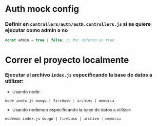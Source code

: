 # Auth mock config

### Definir en `controllers/auth/auth.controllers.js` si se quiere ejecutar como admin o no

```js
const admin = true | false; // Por defecto es true
```

# Correr el proyecto localmente

### Ejecutar el archivo `index.js` especificando la base de datos a utilizar:

-   Usando node:

```
node index.js mongo | firebase | archivo | memoria
```

-   Usando nodemon especificando la base de datos a utilizar:

```
nodemon index.js mongo | firebase | archivo | memoria
```
